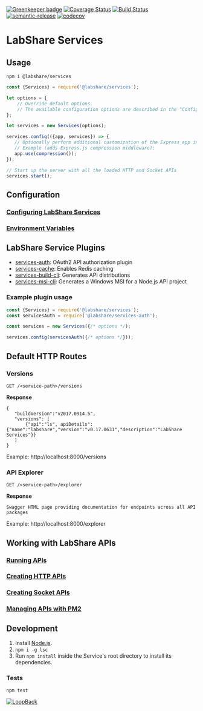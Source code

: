 [![Greenkeeper badge](https://badges.greenkeeper.io/LabShare/services.svg)](https://greenkeeper.io/)
[![Coverage Status](https://coveralls.io/repos/github/LabShare/services/badge.svg?branch=master)](https://coveralls.io/github/LabShare/services?branch=master)
[![Build Status](https://travis-ci.com/LabShare/services.svg?token=zsifsALL6Np5avzzjVp1&branch=master)](https://travis-ci.com/LabShare/services)
[![semantic-release](https://img.shields.io/badge/%20%20%F0%9F%93%A6%F0%9F%9A%80-semantic--release-e10079.svg)](https://github.com/semantic-release/semantic-release)
[![codecov](https://codecov.io/gh/LabShare/services/branch/master/graph/badge.svg)](https://codecov.io/gh/LabShare/services)

# LabShare Services

## Usage

`npm i @labshare/services`

```js
const {Services} = require('@labshare/services');

let options = {
    // Override default options. 
    // The available configuration options are described in the "Configuration" section below.
};

let services = new Services(options);

services.config(({app, services}) => {
   // Optionally perform additional customization of the Express app initialized by Services and the loaded routes
   // Example (adds Express.js compression middleware):
   app.use(compression());
});

// Start up the server with all the loaded HTTP and Socket APIs
services.start();
```

## Configuration

### [Configuring LabShare Services](docs/configuration.md)
### [Environment Variables](docs/env-vars.md)

## LabShare Service Plugins

* [services-auth](https://www.npmjs.com/package/@labshare/services-auth): OAuth2 API authorization plugin
* [services-cache](https://www.npmjs.com/package/@labshare/services-cache): Enables Redis caching
* [services-build-cli](https://www.npmjs.com/package/@labshare/services-build-cli): Generates API distributions
* [services-msi-cli](https://www.npmjs.com/package/@labshare/services-msi-cli): Generates a Windows MSI for a Node.js API project

### Example plugin usage

```js
const {Services} = require('@labshare/services');
const servicesAuth = require('@labshare/services-auth');

const services = new Services({/* options */);

services.config(servicesAuth({/* options */}));
```

## Default HTTP Routes

### Versions

```
GET /<service-path>/versions
```

__Response__
```
{
   "buildVersion":"v2017.0914.5",
   "versions": [
       {"api":"ls", apiDetails":{"name":"labshare","version":"v0.17.0631","description":"LabShare Services"}}
   ]
}
```

Example:
http://localhost:8000/versions

### API Explorer

```
GET /<service-path>/explorer
```

__Response__
```
Swagger HTML page providing documentation for endpoints across all API packages
```

Example:
http://localhost:8000/explorer

## Working with LabShare APIs
### [Running APIs](docs/run-package.md)
### [Creating HTTP APIs](docs/http-apis.md)
### [Creating Socket APIs](docs/socket-apis.md)
### [Managing APIs with PM2](docs/pm2-services.md)

## Development
1. Install [Node.js](https://nodejs.org).
2. `npm i -g lsc`
3. Run `npm install` inside the Service's root directory to install its dependencies.

### Tests
`npm test`

[![LoopBack](<https://github.com/strongloop/loopback-next/raw/master/docs/site/imgs/branding/Powered-by-LoopBack-Badge-(blue)-@2x.png>)](http://loopback.io/)
